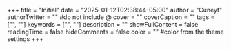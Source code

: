 +++
title = "Initial"
date = "2025-01-12T02:38:44-05:00"
author = "Cuneyt"
authorTwitter = "" #do not include @
cover = ""
coverCaption = ""
tags = ["", ""]
keywords = ["", ""]
description = ""
showFullContent = false
readingTime = false
hideComments = false
color = "" #color from the theme settings
+++
